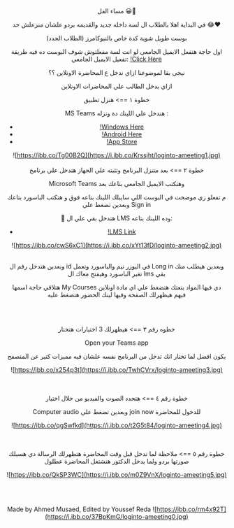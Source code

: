 <center>
مساء الفل 😀👋

في البداية اهلا بالطلاب ال لسة داخله جديد والقديمه بردو علشان منزعلش حد 😂❤

بوست طويل شوية كدة خاص بالنيوكامرز (الطلاب الجدد) 

 اول حاجة هتفعل الايميل الجامعي لو انت لسة مفعلتوش شوف البوست ده فيه طريقة تفعيل الايميل الجامعي: 
 [!Click Here](https://m.facebook.com/groups/aougroup/permalink/1763792780722266/?mibextid=Nif5oz)

نيجي بقا لموضوعنا ازاي ندخل ع المحاضرة الاونلاين ؟؟ 

ازاي يدخل الطالب علي المحاضرات الاونلاين  

خطوة ١ ==> هنزل تطبيق 

MS Teams هندخل علي اللينك دة ونزله : 

- [!Windows Here](https://www.microsoft.com/en/microsoft-teams/download-app#for-desktop)
- [!Android Here](https://play.google.com/store/apps/details?id=com.microsoft.teams) 
- [!App Store](https://apps.apple.com/us/app/microsoft-teams/id1113153706)

![https://ibb.co/Tg00B2Q](https://i.ibb.co/Krssjht/loginto-ameeting1.jpg)
<br> <br>
خطوة ٢ ==> بعد متنزل البرنامج وتثبته علي الجهاز هتدخل علي برنامج 

Microsoft Teams وهتكتب الايميل الجامعي بتاعك بعد 

م تفعلو زي موضحت في البوست اللي سايبلك اللينك بتاعه فوق و هتكتب الباسورد بتاعك وبعدين تضغط علي Sign in 

🛑 هتدخل بقي علي ال LMS وده اللينك بتاعه: 
- [!LMS Link](https://mdl.arabou.edu.kw/egypt/)

![https://ibb.co/cwS6xC1](https://i.ibb.co/xYt13fD/loginto-ameeting2.jpg)

<br>
وبعدين هتدخل رقم ال id في اليوزر نيم والباسورد وتعمل Long in وبعدين هيطلب منك تغير الباسورد وهيفتح معاك ال lms بقي 

هتلاقي حاجة اسمها My Courses دي فيها المواد بتعتك هتضغط علي اي مادة اونلاين فيهم هيظهرلك الصفحة وفيها لينك الحضور 
هتضغط عليه

<br><br>

خطوه رقم ٣ ==> هيظهرلك 3 اختيارات هتختار 

Open your Teams app

يكون افضل لما تختار انك تدخل من البرنامج نفسه علشان فيه مميزات كتير عن المتصفح 

![https://ibb.co/x254p3t](https://i.ibb.co/TwhCVrx/loginto-ameeting3.jpg)

<br> <br>
خطوة رقم ٤ ==> هتحدد الصوت والفيديو من خلال اختيار 

Computer audio وبعدين تضغط علي join now للدخول للمحاضرة 

![https://ibb.co/qgSwfkd](https://i.ibb.co/t2G5t84/loginto-ameeting4.jpg)

<br><br>
خطوة رقم ٥ ==> ملاحظة لما تدخل قبل وقت المحاضرة هتظهرلك الرسالة دي هسبلك صورتها بردو ولما يدخل الدكتور هتشتغل المحاضرة عطلول

![https://ibb.co/QkSP3WC](https://i.ibb.co/m0Z9VnX/loginto-ameeting5.jpg)

<br> <br>

Made by Ahmed Musaed, Edited by Youssef Reda
![https://ibb.co/rm4x92T](https://i.ibb.co/37BpKmG/loginto-ameeting0.jpg)</center>



